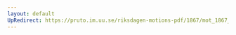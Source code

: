 ```yaml
---
layout: default
UpRedirect: https://pruto.im.uu.se/riksdagen-motions-pdf/1867/mot_1867__fk__35/mot_1867__fk__35-001.pdf
---
```

